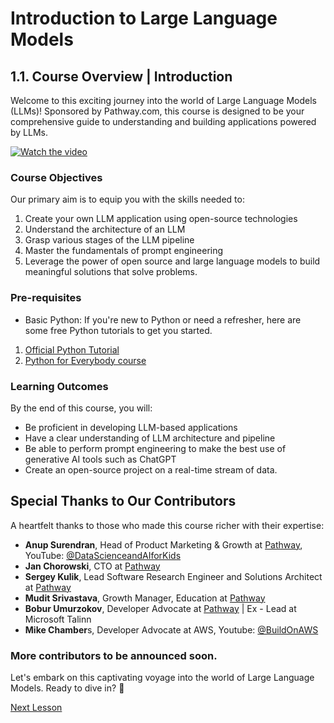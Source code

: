 # **Introduction to Large Language Models**
## **1.1. Course Overview | Introduction**

Welcome to this exciting journey into the world of Large Language Models (LLMs)! Sponsored by Pathway.com, this course is designed to be your comprehensive guide to understanding and building applications powered by LLMs.

[![Watch the video](https://img.youtube.com/vi/nTQUwghvy5Q/default.jpg)](https://youtu.be/nTQUwghvy5Q)

### **Course Objectives**

Our primary aim is to equip you with the skills needed to:

1. Create your own LLM application using open-source technologies  
2. Understand the architecture of an LLM  
3. Grasp various stages of the LLM pipeline  
4. Master the fundamentals of prompt engineering  
5. Leverage the power of open source and large language models to build meaningful solutions that solve problems.  

### **Pre-requisites**

- Basic Python: If you're new to Python or need a refresher, here are some free Python tutorials to get you started.

1. [Official Python Tutorial](https://docs.python.org/3/tutorial/index.html)  
2. [Python for Everybody course](https://www.py4e.com/)

### Learning Outcomes

By the end of this course, you will:

- Be proficient in developing LLM-based applications
- Have a clear understanding of LLM architecture and pipeline
- Be able to perform prompt engineering to make the best use of generative AI tools such as ChatGPT 
- Create an open-source project on a real-time stream of data.


## Special Thanks to Our Contributors

A heartfelt thanks to those who made this course richer with their expertise:

- **Anup Surendran**, Head of Product Marketing & Growth at [Pathway](https://pathway.com/), YouTube: [@DataScienceandAIforKids](https://www.youtube.com/@DataScienceandAIforKids)  
- **Jan Chorowski**, CTO at [Pathway](https://pathway.com/)  
- **Sergey Kulik**, Lead Software Research Engineer and Solutions Architect at [Pathway](https://pathway.com/)  
- **Mudit Srivastava**, Growth Manager, Education at [Pathway](https://pathway.com/)  
- **Bobur Umurzokov**, Developer Advocate at [Pathway](https://pathway.com/) | Ex - Lead at Microsoft Talinn  
- **Mike Chamber**s, Developer Advocate at AWS, Youtube: [@BuildOnAWS](https://www.youtube.com/@BuildOnAWS)  

### More contributors to be announced soon.

Let's embark on this captivating voyage into the world of Large Language Models. Ready to dive in? 🌟

[Next Lesson](Module2.md)

